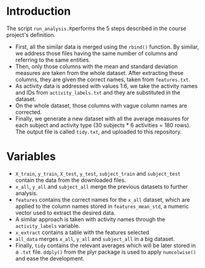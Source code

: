 # Introduction

The script `run_analysis.R`performs the 5 steps described in the course project's definition.

* First, all the similar data is merged using the `rbind()` function. By similar, we address those files having the same number of columns and referring to the same entities.
* Then, only those columns with the mean and standard deviation measures are taken from the whole dataset. After extracting these columns, they are given the correct names, taken from `features.txt`.
* As activity data is addressed with values 1:6, we take the activity names and IDs from `activity_labels.txt` and they are substituted in the dataset.
* On the whole dataset, those columns with vague column names are corrected.
* Finally, we generate a new dataset with all the average measures for each subject and activity type (30 subjects * 6 activities = 180 rows). The output file is called `tidy.txt`, and uploaded to this repository.

# Variables

* `X_train`, `y_train`, `X_test`, `y_test`, `subject_train` and `subject_test` contain the data from the downloaded files.
* `x_all`, `y_all` and `subject_all` merge the previous datasets to further analysis.
* `features` contains the correct names for the `x_all` dataset, which are applied to the column names stored in `features_mean_std`, a numeric vector used to extract the desired data.
* A similar approach is taken with activity names through the `activity_labels` variable.
* `x_extract` contains a table with the features selected
* `all_data` merges `x_all`, `y_all` and `subject_all` in a big dataset.
* Finally, `tidy` contains the relevant averages which will be later stored in a `.txt` file. `ddply()` from the plyr package is used to apply `numcolwise()` and ease the development.


